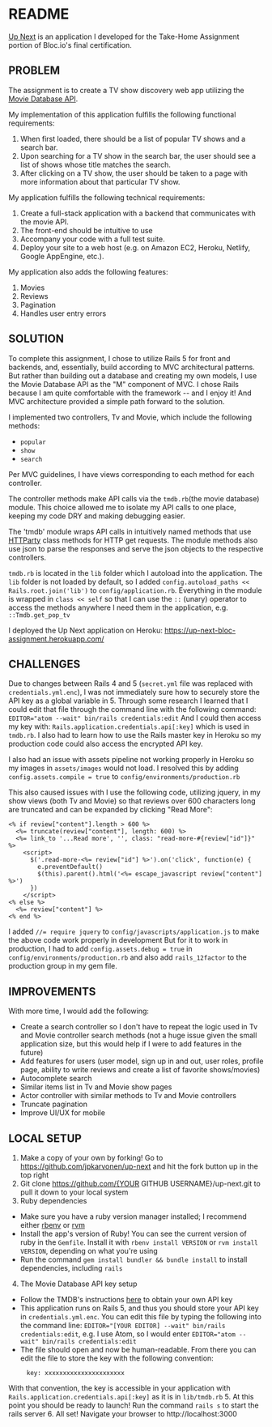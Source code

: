 # README

[Up Next](https://up-next-bloc-assignment.herokuapp.com/) is an application I developed for the Take-Home Assignment portion of Bloc.io's final certification.

## PROBLEM

The assignment is to create a TV show discovery web app utilizing the [Movie Database API](https://developers.themoviedb.org/3/getting-started).

My implementation of this application fulfills the following functional requirements:

1. When first loaded, there should be a list of popular TV shows and a search bar.
2. Upon searching for a TV show in the search bar, the user should see a list of shows whose title matches the search.
3. After clicking on a TV show, the user should be taken to a page with more information about that particular TV show.

My application fulfills the following technical requirements:

1. Create a full-stack application with a backend that communicates with the movie API.
2. The front-end should be intuitive to use
3. Accompany your code with a full test suite.
4. Deploy your site to a web host (e.g. on Amazon EC2, Heroku, Netlify, Google AppEngine, etc.).

My application also adds the following features:
1. Movies
2. Reviews
3. Pagination
4. Handles user entry errors


## SOLUTION

To complete this assignment, I chose to utilize Rails 5 for front and backends, and, essentially, build according to MVC architectural patterns. But rather than building out a database and creating my own models, I use the Movie Database API as the "M" component of MVC. I chose Rails because I am quite comfortable with the framework -- and I enjoy it! And MVC architecture provided a simple path forward to the solution.

I implemented two controllers, Tv and Movie, which include the following methods:
* `popular`
* `show`
* `search`

Per MVC guidelines, I have views corresponding to each method for each controller.

The controller methods make API calls via the `tmdb.rb`(the movie database) module. This choice allowed me to isolate my API calls to one place, keeping my code DRY and making debugging easier.

The 'tmdb' module wraps API calls in intuitively named methods that use [HTTParty](https://github.com/jnunemaker/httparty) class methods for HTTP get requests. The module methods also use json to parse the responses and serve the json objects to the respective controllers.

`tmdb.rb` is located in the `lib` folder which I autoload into the application. The `lib` folder is not loaded by default, so I added `config.autoload_paths << Rails.root.join('lib')` to `config/application.rb`. Everything in the module is wrapped in `class << self` so that I can use the `::` (unary) operator to access the methods anywhere I need them in the application, e.g. `::Tmdb.get_pop_tv`

I deployed the Up Next application on Heroku: https://up-next-bloc-assignment.herokuapp.com/

## CHALLENGES

Due to changes between Rails 4 and 5 (`secret.yml` file was replaced with `credentials.yml.enc`), I was not immediately sure how to securely store the API key as a global variable in 5. Through some research I learned that I could edit that file through the command line with the following command: `EDITOR="atom --wait" bin/rails credentials:edit` And I could then access my key with: `Rails.application.credentials.api[:key]` which is used in `tmdb.rb`. I also had to learn how to use the Rails master key in Heroku so my production code could also access the encrypted API key.

I also had an issue with assets pipeline not working properly in Heroku so my images in `assets/images` would not load. I resolved this by adding `config.assets.compile = true` to `config/environments/production.rb`

This also caused issues with I use the following code, utilizing jquery, in my show views (both Tv and Movie) so that reviews over 600 characters long are truncated and can be expanded by clicking "Read More":

```
<% if review["content"].length > 600 %>
  <%= truncate(review["content"], length: 600) %>
  <%= link_to '...Read more', '', class: "read-more-#{review["id"]}" %>
    <script>
      $('.read-more-<%= review["id"] %>').on('click', function(e) {
        e.preventDefault()
        $(this).parent().html('<%= escape_javascript review["content"] %>')
      })
    </script>
<% else %>
  <%= review["content"] %>
<% end %>
```

I added `//= require jquery` to `config/javascripts/application.js` to make the above code work properly in development But for it to work in production, I had to add `config.assets.debug = true` in `config/environments/production.rb` and also add `rails_12factor` to the production group in my gem file.

## IMPROVEMENTS

With more time, I would add the following:
* Create a search controller so I don't have to repeat the logic used in Tv and Movie controller search methods (not a huge issue given the small application size, but this would help if I were to add features in the future)
* Add features for users (user model, sign up in and out, user roles, profile page, ability to write reviews and create a list of favorite shows/movies)
* Autocomplete search
* Similar items list in Tv and Movie show pages
* Actor controller with similar methods to Tv and Movie controllers
* Truncate pagination
* Improve UI/UX for mobile

## LOCAL SETUP

1. Make a copy of your own by forking! Go to https://github.com/jpkarvonen/up-next and hit the fork button up in the top right
2. Git clone https://github.com/{YOUR GITHUB USERNAME}/up-next.git to pull it down to your local system
3. Ruby dependencies
  * Make sure you have a ruby version manager installed; I recommend either [rbenv](https://github.com/rbenv/rbenv) or [rvm](https://rvm.io/)
  * Install the app's version of Ruby! You can see the current version of ruby in the `Gemfile`. Install it with `rbenv install VERSION` or `rvm install VERSION`, depending on what you're using
  * Run the command `gem install bundler && bundle install` to install dependencies, including `rails`
4. The Movie Database API key setup
  * Follow the TMDB's instructions [here](https://developers.themoviedb.org/3/getting-started/introduction) to obtain your own API key  
  * This application runs on Rails 5, and thus you should store your API key in `credentials.yml.enc`. You can edit this file by typing the following into the command line: `EDITOR="[YOUR EDITOR] --wait" bin/rails credentials:edit`, e.g. I use Atom, so I would enter `EDITOR="atom --wait" bin/rails credentials:edit`
  * The file should open and now be human-readable. From there you can edit the file to store the key with the following convention:
  ```api:
       key: xxxxxxxxxxxxxxxxxxxxxx
   ```
   With that convention, the key is accessible in your application with `Rails.application.credentials.api[:key]` as it is in `lib/tmdb.rb`
5. At this point you should be ready to launch! Run the command `rails s` to start the rails server
6. All set! Navigate your browser to http://localhost:3000
